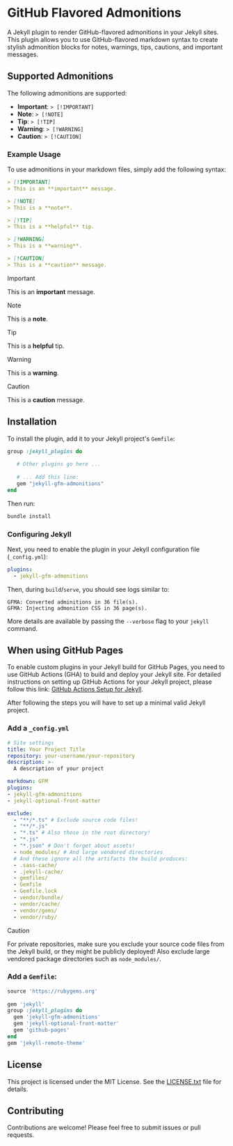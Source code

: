 # GitHub Flavored Admonitions

A Jekyll plugin to render GitHub-flavored admonitions in your Jekyll sites.
This plugin allows you to use GitHub-flavored markdown syntax to create stylish admonition
blocks for notes, warnings, tips, cautions, and important messages.

## Supported Admonitions

The following admonitions are supported:

- **Important**: `> [!IMPORTANT]`
- **Note**: `> [!NOTE]`
- **Tip**: `> [!TIP]`
- **Warning**: `> [!WARNING]`
- **Caution**: `> [!CAUTION]`

### Example Usage

To use admonitions in your markdown files, simply add the following syntax:

```markdown
> [!IMPORTANT]
> This is an **important** message.

> [!NOTE]
> This is a **note**.

> [!TIP]
> This is a **helpful** tip.

> [!WARNING]
> This is a **warning**.

> [!CAUTION]
> This is a **caution** message.
```

> [!IMPORTANT]
> This is an **important** message.

> [!NOTE]
> This is a **note**.

> [!TIP]
> This is a **helpful** tip.

> [!WARNING]
> This is a **warning**.

> [!CAUTION]
> This is a **caution** message.

## Installation

To install the plugin, add it to your Jekyll project's `Gemfile`:

```ruby
group :jekyll_plugins do
   
   # Other plugins go here ...
   
   # ... Add this line:
   gem "jekyll-gfm-admonitions"
end
```

Then run:

```bash
bundle install
```

### Configuring Jekyll

Next, you need to enable the plugin in your Jekyll configuration file (`_config.yml`):

```yaml
plugins:
  - jekyll-gfm-admonitions
```

Then, during `build`/`serve`, you should see logs similar to:

```
GFMA: Converted adminitions in 36 file(s).
GFMA: Injecting admonition CSS in 36 page(s).
```

More details are available by passing the `--verbose` flag to your `jekyll` command.

## When using GitHub Pages

To enable custom plugins in your Jekyll build for GitHub Pages, you need to use GitHub
Actions (GHA) to build and deploy your Jekyll site. For detailed instructions on setting
up GitHub Actions for your Jekyll project, please follow this link: 
[GitHub Actions Setup for Jekyll](https://jekyllrb.com/docs/continuous-integration/github-actions/).

After following the steps you will have to set up a minimal valid Jekyll project.

### Add a `_config.yml`

```yaml
# Site settings
title: Your Project Title
repository: your-username/your-repository
description: >-
  A description of your project

markdown: GFM 
plugins:
- jekyll-gfm-admonitions
- jekyll-optional-front-matter

exclude: 
  - "**/*.ts" # Exclude source code files!
  - "**/*.js"
  - "*.ts" # Also those in the root directory!
  - "*.js"
  - "*.json" # Don't forget about assets!
  - node_modules/ # And large vendored directories
  # And these ignore all the artifacts the build produces:
  - .sass-cache/
  - .jekyll-cache/
  - gemfiles/
  - Gemfile
  - Gemfile.lock
  - vendor/bundle/
  - vendor/cache/
  - vendor/gems/
  - vendor/ruby/
```

> [!CAUTION]
>
> For private repositories, make sure you exclude your source code files from the Jekyll
> build, or they might be publicly deployed! Also exclude large vendored package
> directories such as `node_modules/`.

### Add a `Gemfile`:

```ruby
source 'https://rubygems.org'
 
gem 'jekyll'
group :jekyll_plugins do
  gem 'jekyll-gfm-admonitions'
  gem 'jekyll-optional-front-matter'
  gem 'github-pages'
end
gem 'jekyll-remote-theme'
```

## License

This project is licensed under the MIT License. See the [LICENSE.txt](LICENSE.txt) file
for details.

## Contributing

Contributions are welcome! Please feel free to submit issues or pull requests.